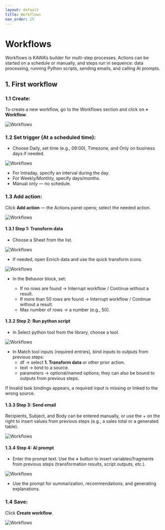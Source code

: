 ```yaml
---
layout: default
title: Workflows
nav_order: 25
---
```


# Workflows

Workflows is KAWA’s builder for multi-step processes. Actions can be started on a schedule or manually, and steps run in sequence: data processing, running Python scripts, sending emails, and calling AI prompts.

## 1. First workflow

### 1.1 Create: 

To create a new workflow, go to the Workflows section and click  on **+ Workflow**.

![Workflows](./readme-assets/workflows1.png) 

### 1.2 Set trigger (At a scheduled time):

- Choose Daily, set time (e.g., 09:00), Timezone, and Only on business days if needed.

![Workflows](./readme-assets/workflows2.png)

- For Intraday, specify an interval during the day.
- For Weekly/Monthly, specify days/months.
- Manual only — no schedule.

### 1.3 Add action: 

Click **Add action** — the Actions panel opens; select the needed action.

![Workflows](./readme-assets/workflows3.png)

#### 1.3.1 Step 1: Transform data

- Choose a Sheet from the list.

![Workflows](./readme-assets/workflows4.png)

- If needed, open Enrich data and use the quick transform icons.

![Workflows](./readme-assets/workflows5.png)

- In the Behavior block, set:

  - If no rows are found → Interrupt workflow / Continue without a result.
  - If more than 50 rows are found → Interrupt workflow / Continue  without a result.
  - Max number of rows → a number (e.g., 50).

#### 1.3.2 Step 2: Run python script

- In Select python tool from the library, choose a tool.

![Workflows](./readme-assets/workflows6.png)

- In Match tool inputs (required entries), bind inputs to outputs from previous steps:
  - df → select **1. Transform data** or other prior action.
  - text → bind to a source.
  - рarameters → optional/named options; they can also be bound to outputs from previous steps.


If Invalid task bindings appears, a required input is missing or linked to the wrong source.

#### 1.3.3 Step 3: Send email

Recipients, Subject, and Body can be entered manually, or use the + on the right to insert values from previous steps (e.g., a sales total or a generated table).

![Workflows](./readme-assets/workflows7.png)

#### 1.3.4 Step 4: AI prompt

- Enter the prompt text. Use the **+** button to insert variables/fragments from previous steps (transformation results, script outputs, etc.).

![Workflows](./readme-assets/workflows8.png)

- Use the prompt for summarization, recommendations, and generating explanations.

### 1.4 Save: 

Сlick **Create workflow**.

![Workflows](./readme-assets/workflows9.png)